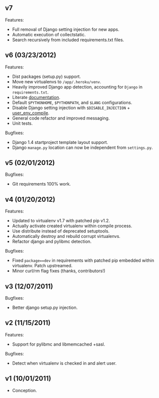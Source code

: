 ## v7

Features:

* Full removal of Django setting injection for new apps.
* Automatic execution of collectstatic.
* Search recursively from included requirements.txt files.


## v6 (03/23/2012)

Features:

* Dist packages (setup.py) support.
* Move new virtualenvs to `/app/.heroku/venv`.
* Heavily improved Django app detection, accounting for `Django` in `requirements.txt`.
* Literate [documentation](http://python-buildpack.herokuapp.com).
* Default `$PYTHONHOME`, `$PYTHONPATH`, and `$LANG` configurations.
* Disable Django setting injection with `$DISABLE_INJECTION` + [user_env_compile](http://devcenter.heroku.com/articles/labs-user-env-compile).
* General code refactor and improved messaging.
* Unit tests.

Bugfixes:

* Django 1.4 startproject template layout support.
* Django `manage.py` location can now be independent from `settings.py`.

## v5 (02/01/2012)

Bugfixes:

* Git requirements 100% work.


## v4 (01/20/2012)

Features:

* Updated to virtualenv v1.7 with patched pip v1.2.
* Actually activate created virtualenv within compile process.
* Use distribute instead of deprecated setuptools.
* Automatically destroy and rebuild corrupt virtualenvs.
* Refactor django and pylibmc detection.

Bugfixes:

* Fixed `package==dev` in requirements with patched pip embedded within virtualenv. Patch upstreamed.
* Minor curl/rm flag fixes (thanks, contributors!)


## v3 (12/07/2011)

Bugfixes:

* Better django setup.py injection.


## v2 (11/15/2011)

Features:

* Support for pylibmc and libmemcached +sasl.

Bugfixes:

* Detect when virtualenv is checked in and alert user.


## v1 (10/01/2011)

* Conception.
